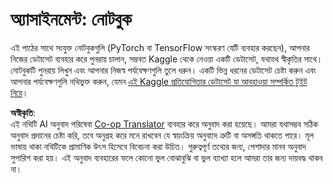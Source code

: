<!--
CO_OP_TRANSLATOR_METADATA:
{
  "original_hash": "47f7d3c6a5373543e051e4d1140ce898",
  "translation_date": "2025-08-26T08:12:58+00:00",
  "source_file": "lessons/5-NLP/16-RNN/assignment.md",
  "language_code": "bn"
}
-->
# অ্যাসাইনমেন্ট: নোটবুক

এই পাঠের সাথে সংযুক্ত নোটবুকগুলি (PyTorch বা TensorFlow সংস্করণ যেটি ব্যবহার করছেন), আপনার নিজের ডেটাসেট ব্যবহার করে পুনরায় চালান, সম্ভবত Kaggle থেকে নেওয়া একটি ডেটাসেট, যথাযথ স্বীকৃতির সাথে। নোটবুকটি পুনরায় লিখুন এবং আপনার নিজস্ব পর্যবেক্ষণগুলি তুলে ধরুন। একটি ভিন্ন ধরনের ডেটাসেট চেষ্টা করুন এবং আপনার পর্যবেক্ষণগুলি নথিভুক্ত করুন, যেমন [এই Kaggle প্রতিযোগিতার ডেটাসেট যা আবহাওয়া সম্পর্কিত টুইট নিয়ে](https://www.kaggle.com/competitions/crowdflower-weather-twitter/data?select=train.csv)।

**অস্বীকৃতি**:  
এই নথিটি AI অনুবাদ পরিষেবা [Co-op Translator](https://github.com/Azure/co-op-translator) ব্যবহার করে অনুবাদ করা হয়েছে। আমরা যথাসম্ভব সঠিক অনুবাদ প্রদানের চেষ্টা করি, তবে অনুগ্রহ করে মনে রাখবেন যে স্বয়ংক্রিয় অনুবাদে ত্রুটি বা অসঙ্গতি থাকতে পারে। মূল ভাষায় থাকা নথিটিকে প্রামাণিক উৎস হিসেবে বিবেচনা করা উচিত। গুরুত্বপূর্ণ তথ্যের জন্য, পেশাদার মানব অনুবাদ সুপারিশ করা হয়। এই অনুবাদ ব্যবহারের ফলে কোনো ভুল বোঝাবুঝি বা ভুল ব্যাখ্যা হলে আমরা তার জন্য দায়বদ্ধ থাকব না।